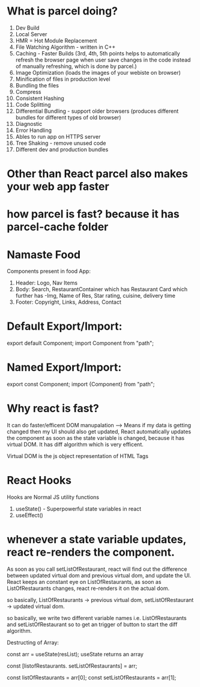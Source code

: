 # What is parcel doing?
1. Dev Build
2. Local Server
3. HMR = Hot Module Replacement
4. File Watching Algorithm - written in C++
5. Caching - Faster Builds (3rd, 4th, 5th points helps to automatically refresh the browser page when user save changes in the code instead of manually refreshing, which is done by parcel.)
6. Image Optimization (loads the images of your webiste on browser)
7. Minification of files in production level
8. Bundling the files 
9. Compress
10. Consistent Hashing
11. Code Splitting
12. Differential Bundling - support older browsers (produces different bundles for different types of old browser)
13. Diagnostic
14. Error Handling
15. Ables to run app on HTTPS server
16. Tree Shaking - remove unused code
17. Different dev and production bundles

# Other than React parcel also makes your web app faster

# how parcel is fast? because it has parcel-cache folder


# Namaste Food

 Components present in food App:
 1. Header: Logo, Nav Items
 2. Body: Search, RestaurantContainer which has Restaurant Card which further has -Img, Name of Res, Star rating, cuisine, delivery time
 3. Footer: Copyright, Links, Address, Contact

# Default Export/Import:

export default Component;
import Component from "path";

# Named Export/Import:

export const Component;
import {Component} from "path";

# Why react is fast?
It can do faster/efficent DOM manupalation --> Means if my data is getting changed then my UI should also get updated, React automatically updates the component as soon as the state variable is changed, because it has virtual DOM. It has diff algorithm which is very efficent.

Virtual DOM is the js object representation of HTML Tags

# React Hooks
Hooks are Normal JS utility functions
1. useState() - Superpowerful state variables in react
2. useEffect()

# whenever a state variable updates, react re-renders the component.

As soon as you call setListOfRestaurant, react will find out the difference between updated virtual dom and previous virtual dom, and update the UI. React keeps an constant eye on ListOfRestaurants, as soon as  ListOfRestaurants changes, react re-renders it on the actual dom.

so basically, ListOfRestaurants -> previous virtual dom, setListOfRestaurant -> updated virtual dom.

so basically, we write two different variable names i.e. ListOfRestaurants and setListOfRestaurant so to get an trigger of button to start the diff algorithm.


Destructing of Array: 

const arr = useState(resList); useState returns an array

const [listofRestaurants. setListOfRestaurants] = arr;

const listOfRestaurants = arr[0];
const setListOfRestaurants = arr[1];



